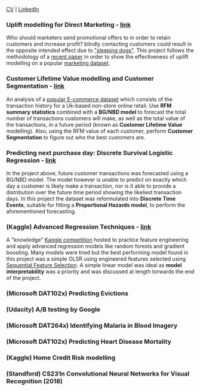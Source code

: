 [CV](http://github.com) | [LinkedIn](http://github.com)

### Uplift modelling for Direct Marketing - [link](https://github.com/W-Tran/uplift-modelling)

Who should marketers send promotional offers to in order to retain customers and increase profit? blindly contacting customers could result in the opposite intended effect due to ["sleeping dogs"](http://stochasticsolutions.com/pdf/CrossSell.pdf). This project follows the methodology of a [recent paper](https://journals.sagepub.com/doi/10.1509/jmr.16.0163) in order to show the effectiveness of uplift modelling on a popular [marketing dataset](https://blog.minethatdata.com/2008/03/minethatdata-e-mail-analytics-and-data.html). 

### Customer Lifetime Value modelling and Customer Segmentation - [link](https://github.com/W-Tran/Online-Retail)

An analysis of a [popular E-commerce dataset](https://archive.ics.uci.edu/ml/datasets/online+retail) which consists of the transaction history for a Uk-based non-store online retail. Use **RFM summary statistics** combined with a **BG/NBD model** to forecast the total number of transactions customers will make, as well as the total value of the transactions, in a future period (known as **Customer Lifetime Value** modelling). Also, using the RFM value of each customer, perform **Customer Segmentation** to figure out who the best customers are.

### Predicting next purchase day: Discrete Survival Logistic Regression - [link](https://github.com/W-Tran/Online-Retail)
In the project above, future customer transactions was forecasted using a BG/NBD model. The model however is unable to predict on exactly which day a customer is likely make a transaction, nor is it able to provide a distribution over the future time period showing the likeliest transaction days. In this project the dataset was reformulated into **Discrete Time Events**, suitable for fitting a **Proportional Hazards model**, to perform the aforementioned forecasting.

### (Kaggle) Advanced Regression Techniques - [link](https://github.com/W-Tran/advanced-regression-techniques)

A "knowledge" [Kaggle competition](https://www.kaggle.com/c/house-prices-advanced-regression-techniques) hosted to practice feature engineering and apply advanced regression models like random forests and gradient boosting. Many models were tried but the best performing model found in this project was a simple OLSR using engineered features selected using [Sequential Feature Selection](http://rasbt.github.io/mlxtend/user_guide/feature_selection/SequentialFeatureSelector/). A simple linear model was ideal as **model interpretability** was a priority and was discussed at length torwards the end of the project.   

### (Microsoft DAT102x) Predicting Evictions

### (Udacity) A/B testing by Google

### (Microsoft DAT264x) Identifying Malaria in Blood Imagery

### (Microsoft DAT102x) Predicting Heart Disease Mortality

### (Kaggle) Home Credit Risk modelling

### (Standford) CS231n Convolutional Neural Networks for Visual Recognition (2018)

